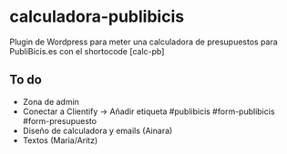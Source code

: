 # calculadora-publibicis
Plugin de Wordpress para meter una calculadora de presupuestos para PubliBicis.es con el shortocode [calc-pb]

## To do
* Zona de admin
* Conectar a Clientify -> Añadir etiqueta #publibicis #form-publibicis #form-presupuesto 
* Diseño de calculadora y emails (Ainara)
* Textos (Maria/Aritz)
